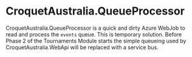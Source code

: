 ﻿# CroquetAustralia.QueueProcessor

CroquetAustralia.QueueProcessor is a quick and dirty Azure WebJob to read and process the `events` queue. This is temporary solution. Before Phase 2 of the Tournaments Module starts the simple queueing used by CroquetAustralia.WebApi will be replaced with a service bus.
